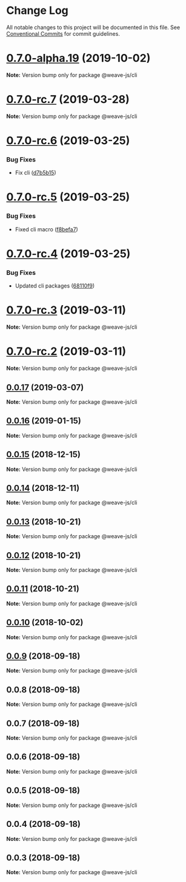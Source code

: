 # Change Log

All notable changes to this project will be documented in this file.
See [Conventional Commits](https://conventionalcommits.org) for commit guidelines.

# [0.7.0-alpha.19](https://github.com/weave-microservices/weave/compare/@weave-js/cli@0.7.0-rc.7...@weave-js/cli@0.7.0-alpha.19) (2019-10-02)

**Note:** Version bump only for package @weave-js/cli





# [0.7.0-rc.7](https://github.com/weave-microservices/weave/compare/@weave-js/cli@0.7.0-rc.6...@weave-js/cli@0.7.0-rc.7) (2019-03-28)

**Note:** Version bump only for package @weave-js/cli





# [0.7.0-rc.6](https://github.com/weave-microservices/weave/compare/@weave-js/cli@0.7.0-rc.5...@weave-js/cli@0.7.0-rc.6) (2019-03-25)


### Bug Fixes

* Fix cli ([d7b5b15](https://github.com/weave-microservices/weave/commit/d7b5b15))





# [0.7.0-rc.5](https://github.com/weave-microservices/weave/compare/@weave-js/cli@0.7.0-rc.4...@weave-js/cli@0.7.0-rc.5) (2019-03-25)


### Bug Fixes

* Fixed cli macro ([f8befa7](https://github.com/weave-microservices/weave/commit/f8befa7))





# [0.7.0-rc.4](https://github.com/weave-microservices/weave/compare/@weave-js/cli@0.7.0-rc.3...@weave-js/cli@0.7.0-rc.4) (2019-03-25)


### Bug Fixes

* Updated cli packages ([68110f9](https://github.com/weave-microservices/weave/commit/68110f9))





# [0.7.0-rc.3](https://github.com/weave-microservices/weave/compare/@weave-js/cli@0.7.0-rc.2...@weave-js/cli@0.7.0-rc.3) (2019-03-11)

**Note:** Version bump only for package @weave-js/cli





# [0.7.0-rc.2](https://github.com/weave-microservices/weave/compare/@weave-js/cli@0.0.17...@weave-js/cli@0.7.0-rc.2) (2019-03-11)

**Note:** Version bump only for package @weave-js/cli





## [0.0.17](https://github.com/weave-microservices/weave/compare/@weave-js/cli@0.0.16...@weave-js/cli@0.0.17) (2019-03-07)

**Note:** Version bump only for package @weave-js/cli





## [0.0.16](https://github.com/fachw3rk/weave/compare/@weave-js/cli@0.0.15...@weave-js/cli@0.0.16) (2019-01-15)

**Note:** Version bump only for package @weave-js/cli





## [0.0.15](https://github.com/fachw3rk/weave/compare/@weave-js/cli@0.0.14...@weave-js/cli@0.0.15) (2018-12-15)

**Note:** Version bump only for package @weave-js/cli





## [0.0.14](https://github.com/fachw3rk/weave/compare/@weave-js/cli@0.0.13...@weave-js/cli@0.0.14) (2018-12-11)

**Note:** Version bump only for package @weave-js/cli





## [0.0.13](https://github.com/fachw3rk/weave/compare/@weave-js/cli@0.0.12...@weave-js/cli@0.0.13) (2018-10-21)

**Note:** Version bump only for package @weave-js/cli





## [0.0.12](https://github.com/fachw3rk/weave/compare/@weave-js/cli@0.0.11...@weave-js/cli@0.0.12) (2018-10-21)

**Note:** Version bump only for package @weave-js/cli





<a name="0.0.11"></a>
## [0.0.11](https://github.com/fachw3rk/weave/compare/@weave-js/cli@0.0.10...@weave-js/cli@0.0.11) (2018-10-21)

**Note:** Version bump only for package @weave-js/cli





<a name="0.0.10"></a>
## [0.0.10](https://github.com/fachw3rk/weave/compare/@weave-js/cli@0.0.9...@weave-js/cli@0.0.10) (2018-10-02)

**Note:** Version bump only for package @weave-js/cli





<a name="0.0.9"></a>
## [0.0.9](https://github.com/fachw3rk/weave/compare/@weave-js/cli@0.0.8...@weave-js/cli@0.0.9) (2018-09-18)

**Note:** Version bump only for package @weave-js/cli





<a name="0.0.8"></a>
## 0.0.8 (2018-09-18)

**Note:** Version bump only for package @weave-js/cli





<a name="0.0.7"></a>
## 0.0.7 (2018-09-18)

**Note:** Version bump only for package @weave-js/cli





<a name="0.0.6"></a>
## 0.0.6 (2018-09-18)

**Note:** Version bump only for package @weave-js/cli





<a name="0.0.5"></a>
## 0.0.5 (2018-09-18)

**Note:** Version bump only for package @weave-js/cli





<a name="0.0.4"></a>
## 0.0.4 (2018-09-18)

**Note:** Version bump only for package @weave-js/cli





<a name="0.0.3"></a>
## 0.0.3 (2018-09-18)

**Note:** Version bump only for package @weave-js/cli
